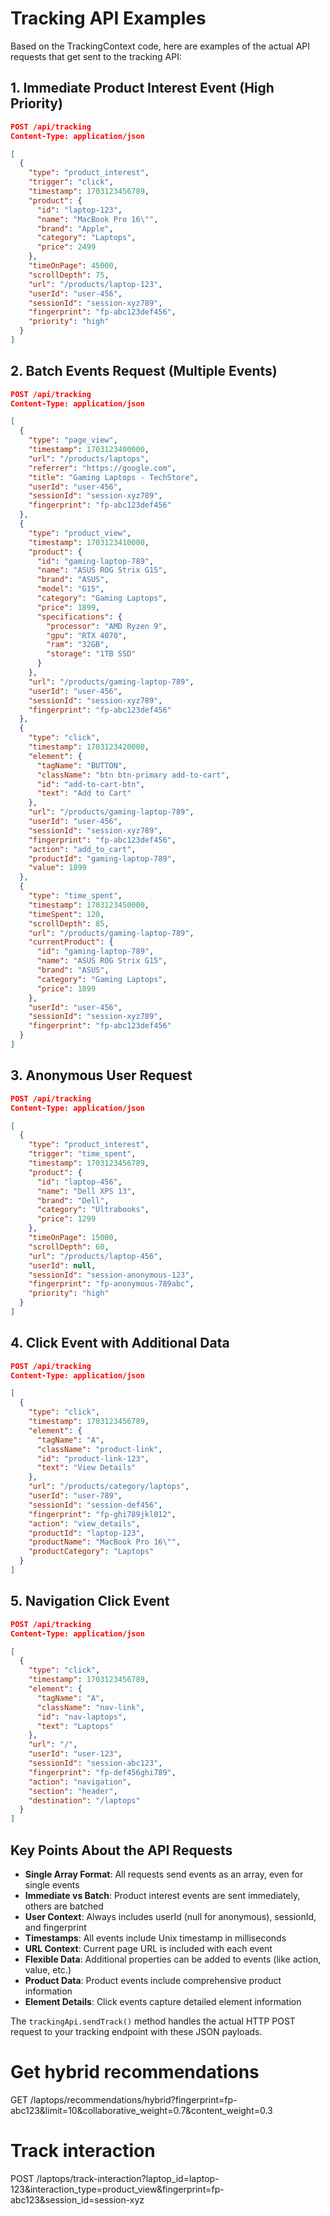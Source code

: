 # Tracking API Examples

Based on the TrackingContext code, here are examples of the actual API requests that get sent to the tracking API:

## 1. Immediate Product Interest Event (High Priority)

```json
POST /api/tracking
Content-Type: application/json

[
  {
    "type": "product_interest",
    "trigger": "click",
    "timestamp": 1703123456789,
    "product": {
      "id": "laptop-123",
      "name": "MacBook Pro 16\"",
      "brand": "Apple",
      "category": "Laptops",
      "price": 2499
    },
    "timeOnPage": 45000,
    "scrollDepth": 75,
    "url": "/products/laptop-123",
    "userId": "user-456",
    "sessionId": "session-xyz789",
    "fingerprint": "fp-abc123def456",
    "priority": "high"
  }
]
```

## 2. Batch Events Request (Multiple Events)

```json
POST /api/tracking
Content-Type: application/json

[
  {
    "type": "page_view",
    "timestamp": 1703123400000,
    "url": "/products/laptops",
    "referrer": "https://google.com",
    "title": "Gaming Laptops - TechStore",
    "userId": "user-456",
    "sessionId": "session-xyz789",
    "fingerprint": "fp-abc123def456"
  },
  {
    "type": "product_view",
    "timestamp": 1703123410000,
    "product": {
      "id": "gaming-laptop-789",
      "name": "ASUS ROG Strix G15",
      "brand": "ASUS",
      "model": "G15",
      "category": "Gaming Laptops",
      "price": 1899,
      "specifications": {
        "processor": "AMD Ryzen 9",
        "gpu": "RTX 4070",
        "ram": "32GB",
        "storage": "1TB SSD"
      }
    },
    "url": "/products/gaming-laptop-789",
    "userId": "user-456",
    "sessionId": "session-xyz789",
    "fingerprint": "fp-abc123def456"
  },
  {
    "type": "click",
    "timestamp": 1703123420000,
    "element": {
      "tagName": "BUTTON",
      "className": "btn btn-primary add-to-cart",
      "id": "add-to-cart-btn",
      "text": "Add to Cart"
    },
    "url": "/products/gaming-laptop-789",
    "userId": "user-456",
    "sessionId": "session-xyz789",
    "fingerprint": "fp-abc123def456",
    "action": "add_to_cart",
    "productId": "gaming-laptop-789",
    "value": 1899
  },
  {
    "type": "time_spent",
    "timestamp": 1703123450000,
    "timeSpent": 120,
    "scrollDepth": 85,
    "url": "/products/gaming-laptop-789",
    "currentProduct": {
      "id": "gaming-laptop-789",
      "name": "ASUS ROG Strix G15",
      "brand": "ASUS",
      "category": "Gaming Laptops",
      "price": 1899
    },
    "userId": "user-456",
    "sessionId": "session-xyz789",
    "fingerprint": "fp-abc123def456"
  }
]
```

## 3. Anonymous User Request

```json
POST /api/tracking
Content-Type: application/json

[
  {
    "type": "product_interest",
    "trigger": "time_spent",
    "timestamp": 1703123456789,
    "product": {
      "id": "laptop-456",
      "name": "Dell XPS 13",
      "brand": "Dell",
      "category": "Ultrabooks",
      "price": 1299
    },
    "timeOnPage": 15000,
    "scrollDepth": 60,
    "url": "/products/laptop-456",
    "userId": null,
    "sessionId": "session-anonymous-123",
    "fingerprint": "fp-anonymous-789abc",
    "priority": "high"
  }
]
```

## 4. Click Event with Additional Data

```json
POST /api/tracking
Content-Type: application/json

[
  {
    "type": "click",
    "timestamp": 1703123456789,
    "element": {
      "tagName": "A",
      "className": "product-link",
      "id": "product-link-123",
      "text": "View Details"
    },
    "url": "/products/category/laptops",
    "userId": "user-789",
    "sessionId": "session-def456",
    "fingerprint": "fp-ghi789jkl012",
    "action": "view_details",
    "productId": "laptop-123",
    "productName": "MacBook Pro 16\"",
    "productCategory": "Laptops"
  }
]
```

## 5. Navigation Click Event

```json
POST /api/tracking
Content-Type: application/json

[
  {
    "type": "click",
    "timestamp": 1703123456789,
    "element": {
      "tagName": "A",
      "className": "nav-link",
      "id": "nav-laptops",
      "text": "Laptops"
    },
    "url": "/",
    "userId": "user-123",
    "sessionId": "session-abc123",
    "fingerprint": "fp-def456ghi789",
    "action": "navigation",
    "section": "header",
    "destination": "/laptops"
  }
]
```

## Key Points About the API Requests

- **Single Array Format**: All requests send events as an array, even for single events
- **Immediate vs Batch**: Product interest events are sent immediately, others are batched
- **User Context**: Always includes userId (null for anonymous), sessionId, and fingerprint
- **Timestamps**: All events include Unix timestamp in milliseconds
- **URL Context**: Current page URL is included with each event
- **Flexible Data**: Additional properties can be added to events (like action, value, etc.)
- **Product Data**: Product events include comprehensive product information
- **Element Details**: Click events capture detailed element information

The `trackingApi.sendTrack()` method handles the actual HTTP POST request to your tracking endpoint with these JSON payloads.

# Get hybrid recommendations
GET /laptops/recommendations/hybrid?fingerprint=fp-abc123&limit=10&collaborative_weight=0.7&content_weight=0.3

# Track interaction
POST /laptops/track-interaction?laptop_id=laptop-123&interaction_type=product_view&fingerprint=fp-abc123&session_id=session-xyz